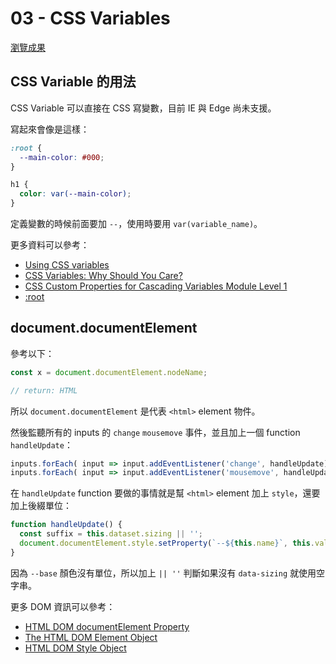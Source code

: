 # 03 - CSS Variables

[瀏覽成果](https://toumasaya.github.io/JavaScript30/03%20-%20CSS%20Variables/index.html)

## CSS Variable 的用法

CSS Variable 可以直接在 CSS 寫變數，目前 IE 與 Edge 尚未支援。

寫起來會像是這樣：

```css
:root {
  --main-color: #000;
}

h1 {
  color: var(--main-color);
}
```

定義變數的時候前面要加 `--`，使用時要用 `var(variable_name)`。

更多資料可以參考：

* [Using CSS variables](https://developer.mozilla.org/en-US/docs/Web/CSS/Using_CSS_variables)
* [CSS Variables: Why Should You Care?](https://developers.google.com/web/updates/2016/02/css-variables-why-should-you-care)
* [CSS Custom Properties for Cascading Variables Module Level 1](https://www.w3.org/TR/css-variables/#using-variables)
* [:root](https://developer.mozilla.org/zh-TW/docs/Web/CSS/:root)

## document.documentElement

參考以下：

```javascript
const x = document.documentElement.nodeName;

// return: HTML
```

所以 `document.documentElement` 是代表 `<html>` element 物件。

然後監聽所有的 inputs 的 `change` `mousemove` 事件，並且加上一個 function `handleUpdate`：

```javascript
inputs.forEach( input => input.addEventListener('change', handleUpdate));
inputs.forEach( input => input.addEventListener('mousemove', handleUpdate));
```

在 `handleUpdate` function 要做的事情就是幫 `<html>` element 加上 `style`，還要加上後綴單位：

```javascript
function handleUpdate() {
  const suffix = this.dataset.sizing || '';
  document.documentElement.style.setProperty(`--${this.name}`, this.value + suffix);
}
```

因為 `--base` 顏色沒有單位，所以加上 `|| ''` 判斷如果沒有 `data-sizing` 就使用空字串。

更多 DOM 資訊可以參考：

* [HTML DOM documentElement Property](https://www.w3schools.com/jsref/prop_document_documentelement.asp)
* [The HTML DOM Element Object](https://www.w3schools.com/jsref/dom_obj_all.asp)
* [HTML DOM Style Object](https://www.w3schools.com/jsref/dom_obj_style.asp)
